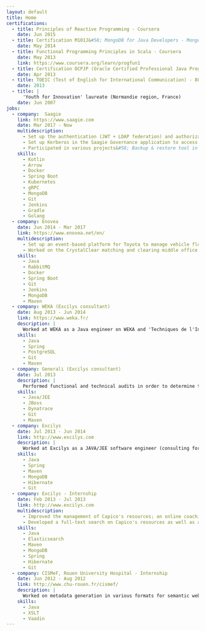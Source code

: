 ```yaml
---
layout: default
title: Home
certifications:
  - title: Principles of Reactive Programming - Coursera
    date: Jun 2015
  - title: Certification M101J&#58; MongoDB for Java Developers - MongoDB Inc.
    date: May 2014
  - title: Functional Programming Principles in Scala - Coursera
    date: May 2013
    link: https://www.coursera.org/learn/progfun1
  - title: Certification OCPJP (Oracle Certified Professional Java Programmer) - 91%
    date: Apr 2013
  - title: TOEIC (Test of English for International Communication) - 880/990
    date: 2013
  - title: |
      'Youth for Innovation' laureate (Normandie region, France)
    date: Jun 2007
jobs:
  - company:  Saagie
    link: https://www.saagie.com
    date: Mar 2017 - Now
    multidescription:
      - Set up the authentication (JWT + LDAP federation) and authorization mechanisms in a multi-tenant architecture;
      - Set up Kerberos in the Saagie Governance application to access secured datalakes;
      - Participated in various projects&#58; Backup & restore tool in Golang for the Kubernetes cluster, build automation, migrating microservices to hexagonal architecture, etc.
    skills:
      - Kotlin
      - Arrow
      - Docker
      - Spring Boot
      - Kubernetes
      - gRPC
      - MongoDB
      - Git
      - Jenkins
      - Gradle
      - Golang
  - company: Enovea
    date: Jun 2014 - Mar 2017
    link: https://www.enovea.net/en/
    multidescription:
      - Set up an event-based platform for Toyota to manage vehicle fleets by smartphones with real-time analysis and generation of activity reports;
      - Worked on the CrystalClear matching and clearing middle office solution for brokers.
    skills:
      - Java
      - RabbitMQ
      - Docker
      - Spring Boot
      - Git
      - Jenkins
      - MongoDB
      - Maven
  - company: WEKA (Excilys consultant)
    date: Aug 2013 - Jun 2014
    link: https://www.weka.fr/
    description: |
      Worked at WEKA as a Java engineer on WEKA and 'Techniques de l'Ingenieur' websites. Also managing releases, deployments and production operations.
    skills:
      - Java
      - Spring
      - PostgreSQL
      - Git
      - Maven
  - company: Generali (Excilys consultant)
    date: Jul 2013
    description: |
      Performed functional and technical audits in order to determine the corrective actions to be implemented to improve the newly created web applications that were not used (old Cobol CICS applications were favored by their users).
    skills:
      - Java/JEE
      - JBoss
      - Dynatrace
      - Git
      - Maven
  - company: Excilys
    date: Jul 2013 - Jun 2014
    link: http://www.excilys.com
    description: |
      Worked at Excilys as a JAVA/JEE software engineer (consulting for other companies).
    skills:
      - Java
      - Spring
      - Maven
      - MongoDB
      - Hibernate
      - Git
  - company: Excilys - Internship
    date: Feb 2013 - Jul 2013
    link: http://www.excilys.com
    multidescription:
      - Improved the management of Capico's resources; an online coaching platform with a personalized follow-up for each student;
      - Developed a full-text search on Capico's resources as well as an import/export tool for the Capico's tree structure.
    skills:
      - Java
      - Elasticsearch
      - Maven
      - MongoDB
      - Spring
      - Hibernate
      - Git
  - company: CISMeF, Rouen University Hospital - Internship
    date: Jun 2012 - Aug 2012
    link: http://www.chu-rouen.fr/cismef/
    description: |
      Worked on metadata generation in various formats for semantic web and linked data at Doc'CISMeF which is an online catalog and index of french medical resources. This includes Dublin Core (DC), Learning object metadata (LOM), Health Level Seven (HL7), RSS.
    skills:
      - Java
      - XSLT
      - Vaadin
---
```

